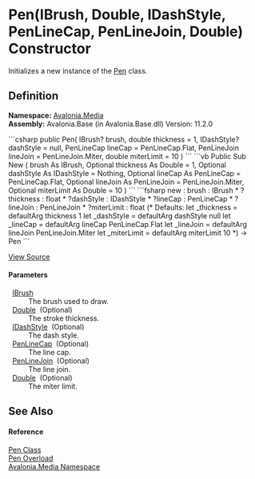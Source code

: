 # Pen(IBrush, Double, IDashStyle, PenLineCap, PenLineJoin, Double) Constructor


Initializes a new instance of the <a href="T_Avalonia_Media_Pen">Pen</a> class.



## Definition
**Namespace:** <a href="N_Avalonia_Media">Avalonia.Media</a>  
**Assembly:** Avalonia.Base (in Avalonia.Base.dll) Version: 11.2.0

<Tabs groupId="api-code-preview">
<TabItem value="csharp" label="C#">
```csharp
public Pen(
	IBrush? brush,
	double thickness = 1,
	IDashStyle? dashStyle = null,
	PenLineCap lineCap = PenLineCap.Flat,
	PenLineJoin lineJoin = PenLineJoin.Miter,
	double miterLimit = 10
)
```
</TabItem>
<TabItem value="vb" label="VB">
```vb
Public Sub New ( 
	brush As IBrush,
	Optional thickness As Double = 1,
	Optional dashStyle As IDashStyle = Nothing,
	Optional lineCap As PenLineCap = PenLineCap.Flat,
	Optional lineJoin As PenLineJoin = PenLineJoin.Miter,
	Optional miterLimit As Double = 10
)
```
</TabItem>
<TabItem value="fsharp" label="F#">
```fsharp
new : 
        brush : IBrush * 
        ?thickness : float * 
        ?dashStyle : IDashStyle * 
        ?lineCap : PenLineCap * 
        ?lineJoin : PenLineJoin * 
        ?miterLimit : float 
(* Defaults:
        let _thickness = defaultArg thickness 1
        let _dashStyle = defaultArg dashStyle null
        let _lineCap = defaultArg lineCap PenLineCap.Flat
        let _lineJoin = defaultArg lineJoin PenLineJoin.Miter
        let _miterLimit = defaultArg miterLimit 10
*)
-> Pen
```
</TabItem>
</Tabs>



<a href="https://github.com/AvaloniaUI/Avalonia/tree/master/src/Avalonia.Base/Media/Pen.cs#L91" title="View the source code">View Source</a>



#### Parameters
<dl><dt>  <a href="T_Avalonia_Media_IBrush">IBrush</a></dt><dd>The brush used to draw.</dd><dt>  <a href="https://learn.microsoft.com/dotnet/api/system.double" target="_blank" rel="noopener noreferrer">Double</a>  (Optional)</dt><dd>The stroke thickness.</dd><dt>  <a href="T_Avalonia_Media_IDashStyle">IDashStyle</a>  (Optional)</dt><dd>The dash style.</dd><dt>  <a href="T_Avalonia_Media_PenLineCap">PenLineCap</a>  (Optional)</dt><dd>The line cap.</dd><dt>  <a href="T_Avalonia_Media_PenLineJoin">PenLineJoin</a>  (Optional)</dt><dd>The line join.</dd><dt>  <a href="https://learn.microsoft.com/dotnet/api/system.double" target="_blank" rel="noopener noreferrer">Double</a>  (Optional)</dt><dd>The miter limit.</dd></dl>

## See Also


#### Reference
<a href="T_Avalonia_Media_Pen">Pen Class</a>  
<a href="Overload_Avalonia_Media_Pen__ctor">Pen Overload</a>  
<a href="N_Avalonia_Media">Avalonia.Media Namespace</a>  

